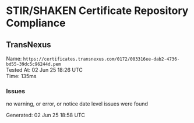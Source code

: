 # STIR/SHAKEN Certificate Repository Compliance

## TransNexus

Name: `https://certificates.transnexus.com/0172/003316ee-dab2-4736-bd55-39dc5c96244d.pem`\
Tested At: 02 Jun 25 18:26 UTC\
Time: 135ms

### Issues

no warning, or error, or notice date level issues were found

Generated: 02 Jun 25 18:58 UTC